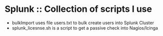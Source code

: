 Splunk :: Collection of scripts I use 
================================================

* bulkImport uses file users.txt to bulk create users into Splunk Cluster
* splunk_licesnse.sh is a script to get a passive check into Nagios/Icinga
